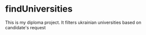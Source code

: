 # findUniversities
This is my diploma project. It filters ukrainian universities based on candidate's request
